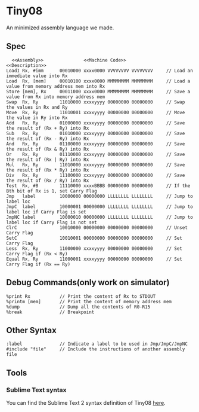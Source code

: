 Tiny08
================

An minimized assembly language we made.

Spec
---------------

```
  <<Assembly>>		         <<Machine Code>>				        <<Description>>
LoadI Rx, #imm		00010000 xxxx0000 VVVVVVVV VVVVVVVV		// Load an immediate value into Rx
Load  Rx, [mem]		00010100 xxxx0000 MMMMMMMM MMMMMMMM		// Load a value from memory address mem into Rx
Store [mem], Rx		00011000 xxxx0000 MMMMMMMM MMMMMMMM		// Save a value from Rx into memory address mem
Swap  Rx, Ry		11010000 xxxxyyyy 00000000 00000000		// Swap the values in Rx and Ry
Move  Rx, Ry		11010001 xxxxyyyy 00000000 00000000		// Move the value in Ry into Rx
Add   Rx, Ry		01000000 xxxxyyyy 00000000 00000000		// Save the result of (Rx + Ry) into Rx
Sub   Rx, Ry		01010000 xxxxyyyy 00000000 00000000		// Save the result of (Rx - Ry) into Rx
And   Rx, Ry		01100000 xxxxyyyy 00000000 00000000		// Save the result of (Rx & Ry) into Rx
Or    Rx, Ry		01110000 xxxxyyyy 00000000 00000000		// Save the result of (Rx | Ry) into Rx
Mul   Rx, Ry		11010000 xxxxyyyy 00000000 00000000		// Save the result of (Rx * Ry) into Rx
Div   Rx, Ry		11100000 xxxxyyyy 00000000 00000000		// Save the result of (Rx / Ry) into Rx
Test  Rx, #B		11110000 xxxxBBBB 00000000 00000000		// If the Bth bit of Rx is 1, set Carry Flag
Jmp   label			10000000 00000000 LLLLLLLL LLLLLLLL		// Jump to label loc
JmpC  label			10000001 00000000 LLLLLLLL LLLLLLLL		// Jump to label loc if Carry Flag is set
JmpNC label			10000010 00000000 LLLLLLLL LLLLLLLL		// Jump to label loc if Carry Flag is not set
ClrC				10010000 00000000 00000000 00000000		// Unset Carry Flag
SetC				10010001 00000000 00000000 00000000		// Set Carry Flag
Less  Rx, Ry		11000000 xxxxyyyy 00000000 00000000		// Set Carry Flag if (Rx < Ry)
Equal Rx, Ry		11000001 xxxxyyyy 00000000 00000000		// Set Carry Flag if (Rx == Ry)

```

Debug Commands(only work on simulator)
-------------------

```
%print Rx			// Print the content of Rx to STDOUT
%printm [mem]		// Print the content of memory address mem
%dump				// Dump all the contents of R0-R15
%break				// Breakpoint
```

Other Syntax
------------------

```
:label				// Indicate a label to be used in Jmp/JmpC/JmpNC
#include "file"		// Include the instructions of another assembly file
```


Tools
---------------

### Sublime Text syntax

You can find the Sublime Text 2 syntax definition of Tiny08 [here](https://github.com/raincole/sublime-tiny08).
